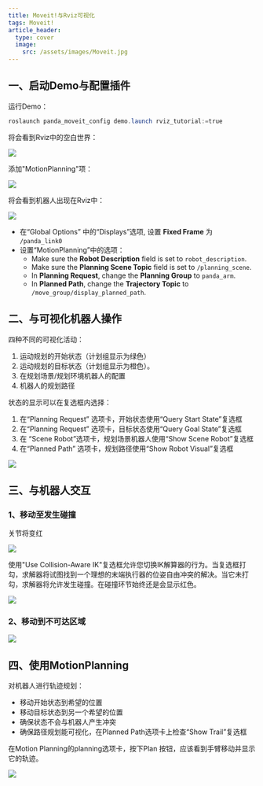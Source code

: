 ```yaml
---
title: Moveit!与Rviz可视化
tags: Moveit!
article_header:
  type: cover
  image:
    src: /assets/images/Moveit.jpg
---
```


<!--more-->

## 一、启动Demo与配置插件

运行Demo：

```powershell
roslaunch panda_moveit_config demo.launch rviz_tutorial:=true
```

将会看到Rviz中的空白世界：

![](http://docs.ros.org/kinetic/api/moveit_tutorials/html/_images/rviz_empty.png)

添加"MotionPlanning"项：

![](http://docs.ros.org/kinetic/api/moveit_tutorials/html/_images/rviz_plugin_motion_planning_add.png)

将会看到机器人出现在Rviz中：

![](http://docs.ros.org/kinetic/api/moveit_tutorials/html/_images/rviz_start.png)

* 在“Global Options” 中的“Displays”选项, 设置 **Fixed Frame** 为 `/panda_link0`
* 设置“MotionPlanning”中的选项：
  - Make sure the **Robot Description** field is set to `robot_description`.
  - Make sure the **Planning Scene Topic** field is set to `/planning_scene`.
  - In **Planning Request**, change the **Planning Group** to `panda_arm`.
  - In **Planned Path**, change the **Trajectory Topic** to `/move_group/display_planned_path`.

## 二、与可视化机器人操作

四种不同的可视化活动：

1. 运动规划的开始状态（计划组显示为绿色）
2. 运动规划的目标状态（计划组显示为橙色）。
3. 在规划场景/规划环境机器人的配置
4. 机器人的规划路径

状态的显示可以在复选框内选择：

1. 在“Planning Request” 选项卡，开始状态使用“Query Start State”复选框
2. 在“Planning Request” 选项卡，目标状态使用“Query Goal State”复选框
3. 在 “Scene Robot”选项卡，规划场景机器人使用“Show Scene Robot”复选框
4. 在“Planned Path” 选项卡，规划路径使用“Show Robot Visual”复选框

![](http://docs.ros.org/kinetic/api/moveit_tutorials/html/_images/rviz_plugin_visualize_robots.png)

## 三、与机器人交互

### 1、移动至发生碰撞

关节将变红

![](http://docs.ros.org/kinetic/api/moveit_tutorials/html/_images/rviz_plugin_collision.png)

使用"Use Collision-Aware IK"复选框允许您切换IK解算器的行为。当复选框打勾，求解器将试图找到一个理想的末端执行器的位姿自由冲突的解决。当它未打勾，求解器将允许发生碰撞。在碰撞环节始终还是会显示红色。

![](http://docs.ros.org/kinetic/api/moveit_tutorials/html/_images/rviz_plugin_collision_aware_ik_checkbox.png)

### 2、移动到不可达区域

![](http://docs.ros.org/kinetic/api/moveit_tutorials/html/_images/rviz_plugin_invalid.png)

## 四、使用MotionPlanning

对机器人进行轨迹规划：

- 移动开始状态到希望的位置
- 移动目标状态到另一个希望的位置
- 确保状态不会与机器人产生冲突
- 确保路径规划能可视化，在Planned Path选项卡上检查“Show Trail”复选框

在Motion Planning的planning选项卡，按下Plan 按钮，应该看到手臂移动并显示它的轨迹。

![](http://docs.ros.org/kinetic/api/moveit_tutorials/html/_images/rviz_plugin_planned_path.png)

